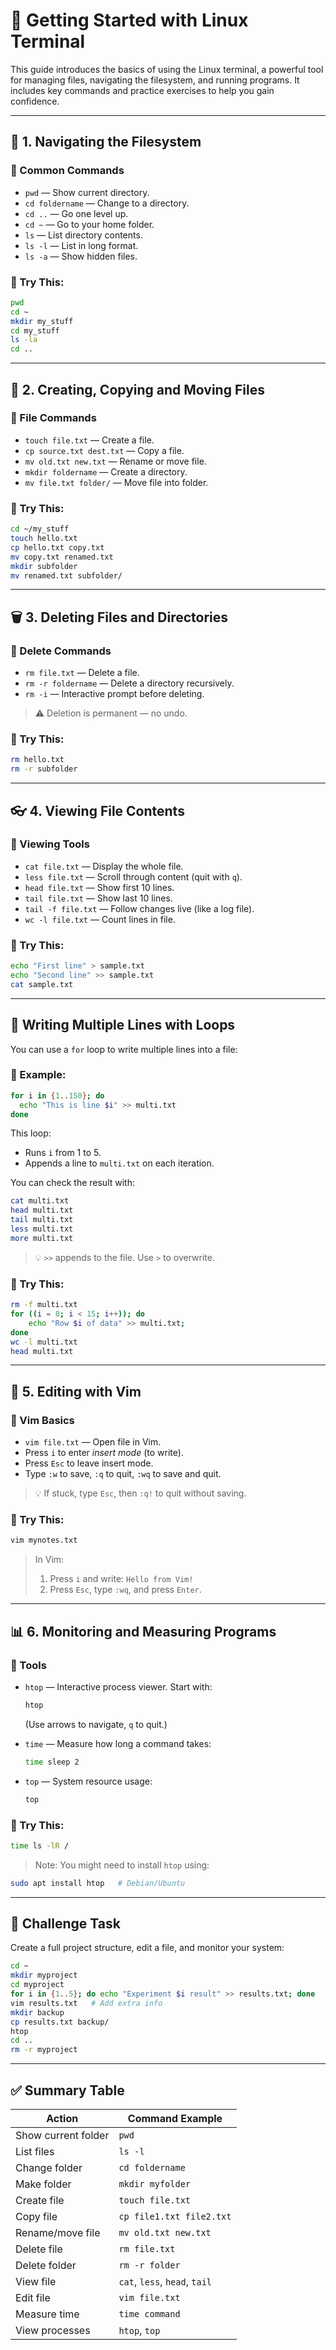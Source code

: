 # 🐧 Getting Started with Linux Terminal

This guide introduces the basics of using the Linux terminal, a powerful tool for managing files, navigating the filesystem, and running programs. It includes key commands and practice exercises to help you gain confidence.

---

## 📁 1. Navigating the Filesystem

### 🔧 Common Commands

* `pwd` — Show current directory.
* `cd foldername` — Change to a directory.
* `cd ..` — Go one level up.
* `cd ~` — Go to your home folder.
* `ls` — List directory contents.
* `ls -l` — List in long format.
* `ls -a` — Show hidden files.

### 🧪 Try This:

```bash
pwd
cd ~
mkdir my_stuff
cd my_stuff
ls -la
cd ..
```

---

## 📄 2. Creating, Copying and Moving Files

### 🔧 File Commands

* `touch file.txt` — Create a file.
* `cp source.txt dest.txt` — Copy a file.
* `mv old.txt new.txt` — Rename or move file.
* `mkdir foldername` — Create a directory.
* `mv file.txt folder/` — Move file into folder.

### 🧪 Try This:

```bash
cd ~/my_stuff
touch hello.txt
cp hello.txt copy.txt
mv copy.txt renamed.txt
mkdir subfolder
mv renamed.txt subfolder/
```

---

## 🗑️ 3. Deleting Files and Directories

### 🔧 Delete Commands

* `rm file.txt` — Delete a file.
* `rm -r foldername` — Delete a directory recursively.
* `rm -i` — Interactive prompt before deleting.

> ⚠️ Deletion is permanent — no undo.

### 🧪 Try This:

```bash
rm hello.txt
rm -r subfolder
```

---

## 👓 4. Viewing File Contents

### 🔧 Viewing Tools

* `cat file.txt` — Display the whole file.
* `less file.txt` — Scroll through content (quit with `q`).
* `head file.txt` — Show first 10 lines.
* `tail file.txt` — Show last 10 lines.
* `tail -f file.txt` — Follow changes live (like a log file).
* `wc -l file.txt` — Count lines in file.

### 🧪 Try This:

```bash
echo "First line" > sample.txt
echo "Second line" >> sample.txt
cat sample.txt
```

---

## 🔁 Writing Multiple Lines with Loops

You can use a `for` loop to write multiple lines into a file:

### 🔧 Example:

```bash
for i in {1..150}; do
  echo "This is line $i" >> multi.txt
done
```

This loop:

* Runs `i` from 1 to 5.
* Appends a line to `multi.txt` on each iteration.

You can check the result with:

```bash
cat multi.txt
head multi.txt
tail multi.txt
less multi.txt
more multi.txt
```

> 💡 `>>` appends to the file. Use `>` to overwrite.

### 🧪 Try This:

```bash
rm -f multi.txt
for ((i = 0; i < 15; i++)); do
    echo "Row $i of data" >> multi.txt;
done
wc -l multi.txt
head multi.txt
```

---

## 📝 5. Editing with Vim

### 🔧 Vim Basics

* `vim file.txt` — Open file in Vim.
* Press `i` to enter *insert mode* (to write).
* Press `Esc` to leave insert mode.
* Type `:w` to save, `:q` to quit, `:wq` to save and quit.

> 💡 If stuck, type `Esc`, then `:q!` to quit without saving.

### 🧪 Try This:

```bash
vim mynotes.txt
```

> In Vim:
>
> 1. Press `i` and write: `Hello from Vim!`
> 2. Press `Esc`, type `:wq`, and press `Enter`.

---

## 📊 6. Monitoring and Measuring Programs

### 🔧 Tools

* `htop` — Interactive process viewer. Start with:

  ```bash
  htop
  ```

  (Use arrows to navigate, `q` to quit.)

* `time` — Measure how long a command takes:

  ```bash
  time sleep 2
  ```

* `top` — System resource usage:

  ```bash
  top
  ```

### 🧪 Try This:

```bash
time ls -lR /
```

> Note: You might need to install `htop` using:

```bash
sudo apt install htop   # Debian/Ubuntu
```

---

## 🎯 Challenge Task

Create a full project structure, edit a file, and monitor your system:

```bash
cd ~
mkdir myproject
cd myproject
for i in {1..5}; do echo "Experiment $i result" >> results.txt; done
vim results.txt   # Add extra info
mkdir backup
cp results.txt backup/
htop
cd ..
rm -r myproject
```

---

## ✅ Summary Table

| Action              | Command Example               |
| ------------------- | ----------------------------- |
| Show current folder | `pwd`                         |
| List files          | `ls -l`                       |
| Change folder       | `cd foldername`               |
| Make folder         | `mkdir myfolder`              |
| Create file         | `touch file.txt`              |
| Copy file           | `cp file1.txt file2.txt`      |
| Rename/move file    | `mv old.txt new.txt`          |
| Delete file         | `rm file.txt`                 |
| Delete folder       | `rm -r folder`                |
| View file           | `cat`, `less`, `head`, `tail` |
| Edit file           | `vim file.txt`                |
| Measure time        | `time command`                |
| View processes      | `htop`, `top`                 |
